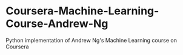 # Coursera-Machine-Learning-Course-Andrew-Ng
Python implementation of Andrew Ng's Machine Learning course on Coursera

